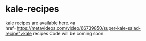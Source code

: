# kale-recipes
kale recipes are available here.<a href=https://metavideos.com/video/66739850/super-kale-salad-recipe">kale recipes</a>
Code will be coming soon.


